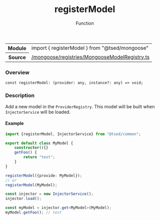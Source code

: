 
<header class="symbol-info-header"><h1 id="registermodel">registerModel</h1><label class="symbol-info-type-label function">Function</label></header>
<!-- summary -->
<section class="symbol-info"><table class="is-full-width"><tbody><tr><th>Module</th><td><div class="lang-typescript"><span class="token keyword">import</span> { registerModel }&nbsp;<span class="token keyword">from</span>&nbsp;<span class="token string">"@tsed/mongoose"</span></div></td></tr><tr><th>Source</th><td><a href="https://github.com/Romakita/ts-express-decorators/blob/v4.23.2/src//mongoose/registries/MongooseModelRegistry.ts#L0-L0">/mongoose/registries/MongooseModelRegistry.ts</a></td></tr></tbody></table></section>
<!-- overview -->


### Overview


<pre><code class="typescript-lang "><span class="token keyword">const</span> registerModel<span class="token punctuation">:</span> <span class="token punctuation">(</span>provider<span class="token punctuation">:</span> <span class="token keyword">any</span><span class="token punctuation">,</span> instance?<span class="token punctuation">:</span> <span class="token keyword">any</span><span class="token punctuation">)</span> => <span class="token keyword">void</span><span class="token punctuation">;</span></code></pre>


<!-- Parameters -->

<!-- Description -->


### Description

Add a new model in the `ProviderRegistry`. This model will be built when `InjectorService` will be loaded.

#### Example

```typescript
import {registerModel, InjectorService} from "@tsed/common";

export default class MyModel {
    constructor(){}
    getFoo() {
        return "test";
    }
}

registerModel({provide: MyModel});
// or
registerModel(MyModel);

const injector = new InjectorService();
injector.load();

const myModel = injector.get<MyModel>(MyModel);
myModel.getFoo(); // test
```

<!-- Members -->

